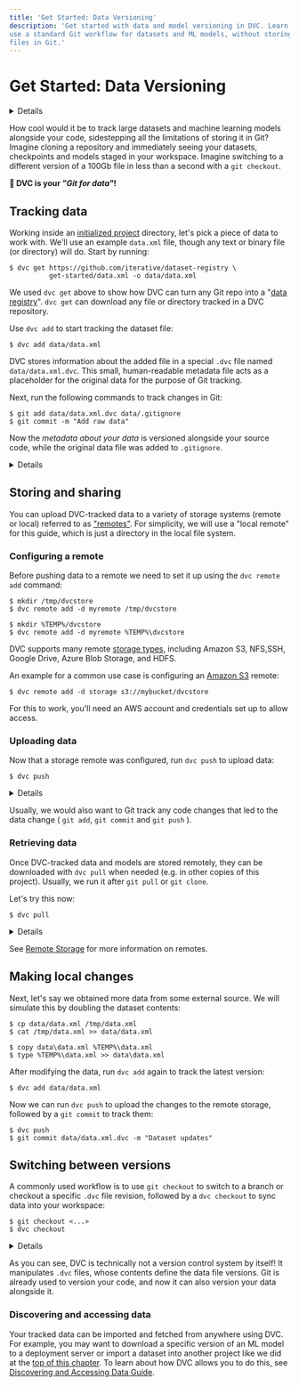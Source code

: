 ```yaml
---
title: 'Get Started: Data Versioning'
description: 'Get started with data and model versioning in DVC. Learn how to
use a standard Git workflow for datasets and ML models, without storing large
files in Git.'
---
```


# Get Started: Data Versioning

<details>

### 🎬 Click to watch a video intro.

https://youtu.be/kLKBcPonMYw

</details>

How cool would it be to track large datasets and machine learning models
alongside your code, sidestepping all the limitations of storing it in Git?
Imagine cloning a repository and immediately seeing your datasets, checkpoints
and models staged in your workspace. Imagine switching to a different version of
a 100Gb file in less than a second with a `git checkout`.

**💫 DVC is your _"Git for data"_!**

## Tracking data

Working inside an [initialized project](/doc/start#initializing-a-project)
directory, let's pick a piece of data to work with. We'll use an example
`data.xml` file, though any text or binary file (or directory) will do. Start by
running:

```cli
$ dvc get https://github.com/iterative/dataset-registry \
          get-started/data.xml -o data/data.xml
```

<admon type="info">

We used `dvc get` above to show how DVC can turn any Git repo into a "[data
registry]". `dvc get` can download any file or directory tracked in a <abbr>DVC
repository</abbr>.

[data registry]: /doc/use-cases/data-registry

</admon>

Use `dvc add` to start tracking the dataset file:

```cli
$ dvc add data/data.xml
```

DVC stores information about the added file in a special `.dvc` file named
`data/data.xml.dvc`. This small, human-readable metadata file acts as a
placeholder for the original data for the purpose of Git tracking.

Next, run the following commands to track changes in Git:

```cli
$ git add data/data.xml.dvc data/.gitignore
$ git commit -m "Add raw data"
```

Now the _metadata about your data_ is versioned alongside your source code,
while the original data file was added to `.gitignore`.

<details id="add-click-to-get-a-peek-under-the-hood">

### 💡 Expand to get a peek under the hood

`dvc add` moved the data to the project's <abbr>cache</abbr>, and
<abbr>linked</abbr> it back to the <abbr>workspace</abbr>. The `.dvc/cache` will
look like this:

```
.dvc/cache
└── 22
    └── a1a2931c8370d3aeedd7183606fd7f
```

The hash value of the `data.xml` file we just added (`22a1a29...`) determines
the cache path shown above. And if you check `data/data.xml.dvc`, you will find
it there too:

```yaml
outs:
  - md5: 22a1a2931c8370d3aeedd7183606fd7f
    path: data.xml
```

</details>

## Storing and sharing

You can upload DVC-tracked data to a variety of storage systems (remote or
local) referred to as
["remotes"](/doc/user-guide/data-management/remote-storage). For simplicity, we
will use a "local remote" for this guide, which is just a directory in the local
file system.

### Configuring a remote

Before pushing data to a remote we need to set it up using the `dvc remote add`
command:

<toggle>

<tab title="Mac/Linux">

```cli
$ mkdir /tmp/dvcstore
$ dvc remote add -d myremote /tmp/dvcstore
```

</tab>
<tab title="Windows (Cmd)">

```cli
$ mkdir %TEMP%/dvcstore
$ dvc remote add -d myremote %TEMP%\dvcstore
```

</tab>
</toggle>

<admon type="info">

DVC supports many remote [storage types], including Amazon S3, NFS,SSH, Google
Drive, Azure Blob Storage, and HDFS.

An example for a common use case is configuring an [Amazon S3] remote:

```cli
$ dvc remote add -d storage s3://mybucket/dvcstore
```

For this to work, you'll need an AWS account and credentials set up to allow
access.

[Amazon S3]: /doc/user-guide/data-management/remote-storage/amazon-s3
[storage types]:
  /doc/user-guide/data-management/remote-storage#supported-storage-types

</admon>

</details>

### Uploading data

Now that a storage remote was configured, run `dvc push` to upload data:

```cli
$ dvc push
```

<details id="push-click-to-get-a-peek-under-the-hood">

#### 💡 Expand to get a peek under the hood

`dvc push` copied the data <abbr>cached</abbr> locally to the remote storage we
set up earlier. The remote storage directory should look like this:

```
.../dvcstore
└── 22
    └── a1a2931c8370d3aeedd7183606fd7f
```

If you prefer to keep human-readable filenames, you can use [cloud versioning].

[cloud versioning]: /doc/user-guide/data-management/cloud-versioning

</details>

Usually, we would also want to Git track any code changes that led to the data
change ( `git add`, `git commit` and `git push` ).

### Retrieving data

Once DVC-tracked data and models are stored remotely, they can be downloaded
with `dvc pull` when needed (e.g. in other copies of this <abbr>project</abbr>).
Usually, we run it after `git pull` or `git clone`.

Let's try this now:

```cli
$ dvc pull
```

<details>

#### Expand to simulate a "fresh pull"

After running `dvc push` above, the `dvc pull` command afterwards was
short-circuited by DVC for efficiency. The project's `data/data.xml` file, our
<abbr>cache</abbr> and the remote storage were all already in sync. We need to
empty the <abbr>cache</abbr> and delete `data/data.xml` from our project if we
want to have DVC actually moving data around. Let's do that now:

<toggle>
<tab title="Mac/Linux">

```cli
$ rm -rf .dvc/cache
$ rm -f data/data.xml
```

</tab>
<tab title="Windows (Cmd)">

```cli
$ rmdir .dvc\cache
$ del data\data.xml
```

</tab>
</toggle>

Now we can run `dvc pull` to retrieve the data from the remote:

```cli
$ dvc pull
```

</details>

<admon icon="book">

See [Remote Storage] for more information on remotes.

[remote storage]: /doc/user-guide/data-management/remote-storage

</admon>

## Making local changes

Next, let's say we obtained more data from some external source. We will
simulate this by doubling the dataset contents:

<toggle>
<tab title="Mac/Linux">

```cli
$ cp data/data.xml /tmp/data.xml
$ cat /tmp/data.xml >> data/data.xml
```

</tab>
<tab title="Windows (Cmd)">

```cli
$ copy data\data.xml %TEMP%\data.xml
$ type %TEMP%\data.xml >> data\data.xml
```

</tab>
</toggle>

After modifying the data, run `dvc add` again to track the latest version:

```cli
$ dvc add data/data.xml
```

Now we can run `dvc push` to upload the changes to the remote storage, followed
by a `git commit` to track them:

```cli
$ dvc push
$ git commit data/data.xml.dvc -m "Dataset updates"
```

## Switching between versions

A commonly used workflow is to use `git checkout` to switch to a branch or
checkout a specific `.dvc` file revision, followed by a `dvc checkout` to sync
data into your <abbr>workspace</abbr>:

```cli
$ git checkout <...>
$ dvc checkout
```

<details>

### ⚙️ Learn how to get to a previous version of the dataset

Let's go back to the original version of the data:

```cli
$ git checkout HEAD~1 data/data.xml.dvc
$ dvc checkout
```

Let's commit it (no need to do `dvc push` this time since this original version
of the dataset was already saved):

```cli
$ git commit data/data.xml.dvc -m "Revert dataset updates"
```

</details>

<admon type="info">

As you can see, DVC is technically not a version control system by itself! It
manipulates `.dvc` files, whose contents define the data file versions. Git is
already used to version your code, and now it can also version your data
alongside it.

</admon>

### Discovering and accessing data

Your tracked data can be imported and fetched from anywhere using DVC. For
example, you may want to download a specific version of an ML model to a
deployment server or import a dataset into another project like we did at the
[top of this chapter](/doc/start/data-management/data-versioning?tab=Mac-Linux#tracking-data).
To learn about how DVC allows you to do this, see
[Discovering and Accessing Data Guide](/doc/user-guide/data-management/discovering-and-accessing-data).

